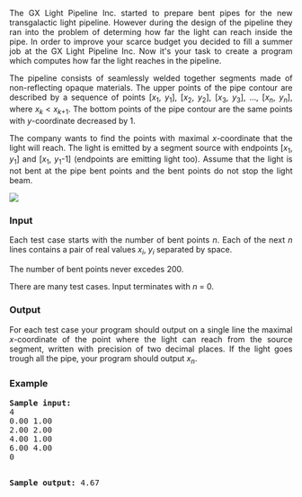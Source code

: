 <p align="justify">The GX Light Pipeline Inc. started to prepare bent pipes for the new transgalactic light pipeline. However during the design of the pipeline they ran into the problem of determing how far the light can reach inside the pipe. In order to improve your scarce budget you decided to fill a summer job at the GX Light Pipeline Inc. Now it's your task to create a program which computes how far the light reaches in the pipeline.</p>
<p align="justify">The pipeline consists of seamlessly welded together segments made of non-reflecting opaque materials. The upper points of the pipe contour are described by a sequence of points [<i>x</i><sub>1</sub>, <i>y</i><sub>1</sub>], [<i>x</i><sub>2</sub>, <i>y</i><sub>2</sub>], [<i>x</i><sub>3</sub>, <i>y</i><sub>3</sub>], ..., [<i>x<sub>n</sub></i>, <i>y<sub>n</sub></i>], where <i>x<sub>k</sub></i> &lt; <i>x<sub>k</sub></i><sub>+1</sub>. The bottom points of the pipe contour are the same points with <i>y</i>-coordinate decreased by 1.</p>
<p align="justify">The company wants to find the points with maximal <i>x</i>-coordinate that the light will reach. The light is emitted by a segment source with endpoints [<i>x</i><sub>1</sub>, <i>y</i><sub>1</sub>] and [<i>x</i><sub>1</sub>, <i>y</i><sub>1</sub>-1] (endpoints are emitting light too). Assume that the light is not bent at the pipe bent points and the bent points do not stop the light beam.</p>
<img src="/content/ahven:pipe.gif" align="center">
<h3>Input</h3>
<p align="justify">Each test case starts with the number of bent points <i>n</i>. Each of the next <i>n</i> lines contains a pair of real values <i>x<sub>i</sub></i>, <i>y<sub>i</sub></i> separated by space.</p>
<p align="justify">The number of bent points never excedes 200.</p>
<p align="justify">There are many test cases. Input terminates with <i>n</i> = 0.</p>

<h3>Output</h3>
<p align="justify">For each test case your program should output on a single line the maximal <i>x</i>-coordinate of the point where the light can reach from the source segment, written with precision of two decimal places. If the light goes trough all the pipe, your program should output <i>x<sub>n</sub></i>.</p>

<h3>Example</h3>
<pre><b><tt>Sample input:</tt></b>
4
0.00 1.00
2.00 2.00
4.00 1.00
6.00 4.00
0

<b><tt>Sample output:</tt></b>
4.67
</pre>
